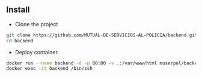 ## Install

* Clone the project
```sh
git clone https://github.com/MUTUAL-DE-SERVICIOS-AL-POLICIA/backend.git
cd backend
```

* Deploy container.
```sh
docker run --name backend -d -p 80:80 -v .:/var/www/html muserpol/backend:1.1
docker exec -it backend /bin/zsh
```
 
